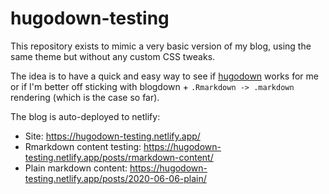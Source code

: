 
# hugodown-testing

<!-- badges: start -->
<!-- badges: end -->

This repository exists to mimic a very basic version of my blog, using the same theme but without any custom CSS tweaks.

The idea is to have a quick and easy way to see if [hugodown](https://github.com/r-lib/hugodown) works for me or if I'm better off sticking with blogdown + `.Rmarkdown -> .markdown` rendering (which is the case so far).

The blog is auto-deployed to netlify:

- Site: https://hugodown-testing.netlify.app/
- Rmarkdown content testing: https://hugodown-testing.netlify.app/posts/rmarkdown-content/
- Plain markdown content: https://hugodown-testing.netlify.app/posts/2020-06-06-plain/
